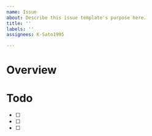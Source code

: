 ```yaml
---
name: Issue
about: Describe this issue template's purpose here.
title: ''
labels: ''
assignees: K-Sato1995

---
```


# Overview

# Todo 
- [ ]
- [ ]
- [ ]
